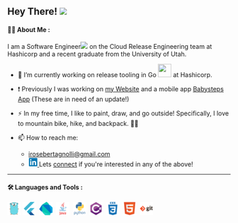 <h2>
  Hey There!
  <img src="https://media.giphy.com/media/hvRJCLFzcasrR4ia7z/giphy.gif" width="20px"/>
</h2>

<!--<div align="center">
  <img src="https://media.giphy.com/media/dWesBcTLavkZuG35MI/giphy.gif" width="600" height="300"/>
</div>-->

#### :woman_technologist: About Me :
I am a Software Engineer<img src="https://media.giphy.com/media/WUlplcMpOCEmTGBtBW/giphy.gif" width="30"> on the Cloud Release Engineering team at Hashicorp and a recent graduate from the University of Utah.  
- 🔭 I’m currently working on release tooling in Go <img src="https://github.com/egonelbre/gophers/blob/master/.thumb/animation/gopher-dance-long-3x.gif" width=30 height=30/> at Hashicorp.
 
- ❗ Previously I was working on [my Website](https://ibertagnolli.github.io) and a mobile app [Babysteps App](https://ibertagnolli.github.io/nextjs-babysteps_website/) (These are in need of an update!) 

- :zap: In my free time, I like to paint, draw, and go outside! Specifically, I love to mountain bike, hike, and backpack. 🚵‍♀️

- :mailbox: How to reach me:
  -  irosebertagnolli@gmail.com
  - <a href="https://www.linkedin.com/in/isabella-bertagnolli/">
    <img src="https://github.com/devicons/devicon/blob/master/icons/linkedin/linkedin-original.svg" width=20 height=20 alt="LinkedIn Badge"/> </a> Lets <a href=https://www.linkedin.com/in/isabella-bertagnolli/>connect</a> if you're interested in any of the above! 
---
#### :hammer_and_wrench: Languages and Tools :
<div>
  <img src="https://github.com/devicons/devicon/blob/master/icons/go/go-original.svg" title="Go" **alt="Go" width="30" height="30"/>
  <img src="https://github.com/devicons/devicon/blob/master/icons/flutter/flutter-original.svg" title="Flutter" alt="Flutter" width="30" height="30"/>&nbsp;
  <img src="https://github.com/devicons/devicon/blob/master/icons/dart/dart-original.svg" title="Dart" alt="Dart" width="30" height="30"/>&nbsp;
  <img src="https://github.com/devicons/devicon/blob/master/icons/java/java-original-wordmark.svg" title="Java" alt="Java" width="30" height="30"/>&nbsp;
  <img src="https://github.com/devicons/devicon/blob/master/icons/python/python-original-wordmark.svg" title="python" alt="python" width="30" height="30"/>&nbsp;
  <img src="https://github.com/devicons/devicon/blob/master/icons/csharp/csharp-original.svg" title="C#" alt="C#" width="30" height="30"/>&nbsp;
  <img src="https://github.com/devicons/devicon/blob/master/icons/css3/css3-plain-wordmark.svg"  title="CSS3" alt="CSS" width="30" height="30"/>&nbsp;
  <img src="https://github.com/devicons/devicon/blob/master/icons/html5/html5-original.svg" title="HTML5" alt="HTML" width="30" height="30"/>&nbsp;
  <img src="https://github.com/devicons/devicon/blob/master/icons/git/git-original-wordmark.svg" title="Git" **alt="Git" width="30" height="30"/>
</div>
